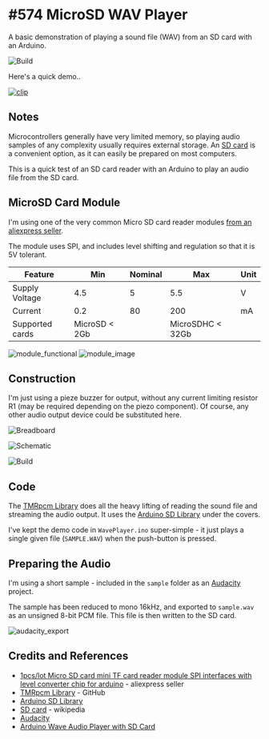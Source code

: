 # #574 MicroSD WAV Player

A basic demonstration of playing a sound file (WAV) from an SD card with an Arduino.

![Build](./assets/WavePlayer_build.jpg?raw=true)

Here's a quick demo..

[![clip](https://img.youtube.com/vi/c4J7TjWiGJ0/0.jpg)](https://www.youtube.com/watch?v=c4J7TjWiGJ0)

## Notes

Microcontrollers generally have very limited memory, so playing audio samples of any complexity usually requires external storage.
An [SD card](https://en.wikipedia.org/wiki/SD_card) is a convenient option, as it can easily be prepared on most computers.

This is a quick test of an SD card reader with an Arduino to play an audio file from the SD card.

## MicroSD Card Module

I'm using one of the very common Micro SD card reader modules [from an aliexpress seller](https://www.aliexpress.com/item/4000002592780.html).

The module uses SPI, and includes level shifting and regulation so that it is 5V tolerant.

| Feature         | Min | Nominal | Max | Unit |
|-----------------|-----|---------|-----|------|
| Supply Voltage  | 4.5 |       5 | 5.5 | V    |
| Current         | 0.2 |      80 | 200 | mA   |
| Supported cards | MicroSD < 2Gb | | MicroSDHC < 32Gb | |


![module_functional](./assets/module_functional.jpg?raw=true)
![module_image](./assets/module_image.jpg?raw=true)

## Construction

I'm just using a pieze buzzer for output, without any current limiting resistor R1 (may be required depending on the piezo component).
Of course, any other audio output device could be substituted here.

![Breadboard](./assets/WavePlayer_bb.jpg?raw=true)

![Schematic](./assets/WavePlayer_schematic.jpg?raw=true)

![Build](./assets/WavePlayer_build.jpg?raw=true)

## Code

The [TMRpcm Library](https://github.com/TMRh20/TMRpcm) does all the heavy lifting of reading the sound file and streaming the audio output.
It uses the [Arduino SD Library](https://www.arduino.cc/en/reference/SD) under the covers.

I've kept the demo code in `WavePlayer.ino` super-simple - it just plays a single given file (`SAMPLE.WAV`) when the push-button is pressed.

## Preparing the Audio

I'm using a short sample - included in the `sample` folder as an [Audacity](https://www.audacityteam.org/) project.

The sample has been reduced to mono 16kHz, and exported to `sample.wav` as an unsigned 8-bit PCM file.
This file is then written to the SD card.

![audacity_export](./assets/audacity_export.jpg?raw=true)

## Credits and References

* [1pcs/lot Micro SD card mini TF card reader module SPI interfaces with level converter chip for arduino](https://www.aliexpress.com/item/4000002592780.html) - aliexpress seller
* [TMRpcm Library](https://github.com/TMRh20/TMRpcm) - GitHub
* [Arduino SD Library](https://www.arduino.cc/en/reference/SD)
* [SD card](https://en.wikipedia.org/wiki/SD_card) - wikipedia
* [Audacity](https://www.audacityteam.org/)
* [Arduino Wave Audio Player with SD Card](https://simple-circuit.com/arduino-wave-audio-player-sd-card/)

